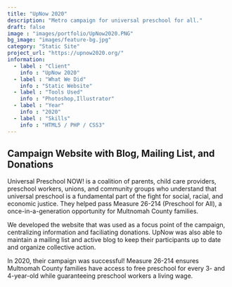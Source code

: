 ```yaml
---
title: "UpNow 2020"
description: "Metro campaign for universal preschool for all."
draft: false
image : "images/portfolio/UpNow2020.PNG"
bg_image: "images/feature-bg.jpg"
category: "Static Site"
project_url: "https://upnow2020.org/"
information:
  - label : "Client"
    info : "UpNow 2020"
  - label : "What We Did"
    info : "Static Website"
  - label : "Tools Used"
    info : "Photoshop,Illustrator"
  - label : "Year"
    info : "2020"
  - label : "Skills"
    info : "HTML5 / PHP / CSS3"
---
```


## Campaign Website with Blog, Mailing List, and Donations

Universal Preschool NOW! is a coalition of parents, child care providers, preschool workers, unions, and community groups who understand that universal preschool is a fundamental part of the fight for social, racial, and economic justice. They helped pass Measure 26-214 (Preschool for All), a once-in-a-generation opportunity for Multnomah County families.



We developed the website that was used as a focus point of the campaign, centralizing information and faciliating donations. UpNow was also able to maintain a mailing list and active blog to keep their participants up to date and organize collective action. 

In 2020, their campaign was successful! Measure 26-214 ensures Multnomah County families have access to free preschool for every 3- and 4-year-old while guaranteeing preschool workers a living wage. 